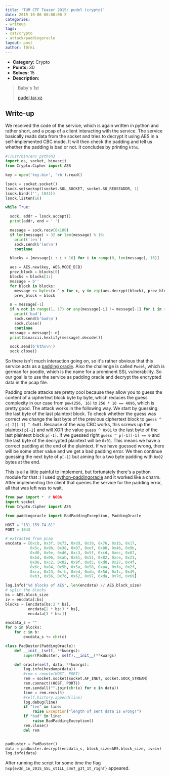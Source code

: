 ```yaml
---
title: 'TUM CTF Teaser 2015: pudel (crypto)'
date: 2015-10-06 00:00:00 Z
categories:
- writeup
tags:
- cat/crypto
- attack/paddingoracle
layout: post
author: f0rki
---
```


* **Category:** Crypto
* **Points:** 30
* **Solves:** 15
* **Description:**

> Baby's 1st
>
> [pudel.tar.xz](https://github.com/ctfs/write-ups-2015/raw/master/tum-ctf-teaser-2015/crypto/pudel/pudel.tar.xz)


## Write-up

We received the code of the service, which is again written in python
and rather short, and a pcap of a client interacting with the service.
The service basically reads data from the socket and tries to decrypt
it using AES in a self-implemented CBC mode. It will then check the
padding and tell us whether the padding is bad or not. It concludes
by printing `kthx`.

```python
#!/usr/bin/env python3
import os, socket, binascii
from Crypto.Cipher import AES

key = open('key.bin', 'rb').read()

lsock = socket.socket()
lsock.setsockopt(socket.SOL_SOCKET, socket.SO_REUSEADDR, 1)
lsock.bind(('', 1043))
lsock.listen(16)

while True:

  sock, addr = lsock.accept()
  print(addr, end = ' ')

  message = sock.recv(0x100)
  if len(message) < 32 or len(message) % 16:
    print('len')
    sock.send(b'len\n')
    continue

  blocks = [message[i : i + 16] for i in range(0, len(message), 16)]

  aes = AES.new(key, AES.MODE_ECB)
  prev_block = blocks[0]
  blocks = blocks[1:]
  message = b''
  for block in blocks:
    message += bytes(x ^ y for x, y in zip(aes.decrypt(block), prev_block))
    prev_block = block

  n = message[-1]
  if n not in range(1, 17) or any(message[-i] != message[-1] for i in range(1, n + 1)):
    print('bad')
    sock.send(b'bad\n')
    sock.close()
    continue
  message = message[:-n]
  print(binascii.hexlify(message).decode())

  sock.send(b'kthx\n')
  sock.close()
```

So there isn't much interaction going on, so it's rather obvious that
this service acts as a
[padding oracle](https://en.wikipedia.org/wiki/Padding_oracle_attack).
Also the challenge is called `Pudel`, which is german for poodle, which is the
name for a prominent SSL vulnerability. So our goal is to use the service
as padding oracle and decrypt the encrypted data in the pcap file.

Padding oracle attacks are pretty cool because they allow you to guess
the content of a ciphertext block byte by byte, which reduces the guess
complexity in our case from `pow(256, 16)` to `256 * 16 == 4096`, which is
pretty good. The attack works in the following way. We start by guessing
the last byte of the last plaintext block. To check whether the guess was
correct we change the last byte of the previous ciphertext block to
`guess ^ c[-2][-1] ^ 0x01`. Because of the way CBC works, this screws up the
plaintext `p[-2]` and will XOR the value `guess ^ 0x01` to the last byte of
the last plaintext block `p[-1]`. If we guessed right `guess ^ p[-1][-1] == 0`
and the last byte of the decrypted plaintext will be `0x01`. This means we
have a correct padding at the end of the plaintext. If we have guessed
wrong, there will be some other value and we get a bad padding error. We
then continue guessing the next byte of `p[-1]` but aiming for a two byte
padding with `0x02` bytes at the end.

This is all a little painful to implement, but fortunately there's a python
module for that :) I used
[python-paddingoracle](https://github.com/mwielgoszewski/python-paddingoracle)
and it worked like a charm. After implementing the client that queries
the service for the padding error, all that was left was to wait.

```python
from pwn import *  # NOQA
import socket
from Crypto.Cipher import AES

from paddingoracle import BadPaddingException, PaddingOracle

HOST = "131.159.74.81"
PORT = 1043

# extracted from pcap
encdata = [0xcb, 0x3f, 0x73, 0xdd, 0x38, 0x76, 0x1b, 0x17,
           0x5c, 0x9b, 0x38, 0x07, 0xef, 0x00, 0x46, 0x9b,
           0xd0, 0x9e, 0x46, 0xc3, 0x5f, 0xcd, 0xec, 0x07,
           0xbd, 0x06, 0xab, 0x61, 0x51, 0x82, 0xce, 0x21,
           0x06, 0xc2, 0x02, 0x9f, 0xd5, 0xd0, 0x27, 0x4f,
           0x6c, 0x84, 0x5b, 0x5a, 0x58, 0xaa, 0xfa, 0x2f,
           0xca, 0x23, 0xfb, 0xbd, 0xdb, 0x5d, 0x1c, 0x49,
           0xb3, 0x56, 0x7d, 0x62, 0x97, 0xda, 0x7d, 0x69]

log.info("%d blocks of AES", len(encdata) // AES.block_size)
# split the blocks
bs = AES.block_size
iv = encdata[:bs]
blocks = [encdata[bs:2 * bs],
          encdata[2 * bs:3 * bs],
          encdata[3 * bs:]]

encdata_s = ""
for b in blocks:
    for c in b:
        encdata_s += chr(c)

class PadBuster(PaddingOracle):
    def __init__(self, **kwargs):
        super(PadBuster, self).__init__(**kwargs)

    def oracle(self, data, **kwargs):
        log.info(hexdump(data))
        #rem = remote(HOST, PORT)
        rem = socket.socket(socket.AF_INET, socket.SOCK_STREAM)
        rem.connect((HOST, PORT))
        rem.sendall("".join(chr(x) for x in data))
        line = rem.recv(5)
        #self.history.append(line)
        log.debug(line)
        if "len" in line:
            raise Exception("length of sent data is wrong!")
        if "bad" in line:
            raise BadPaddingException()
        rem.close()
        del rem


padbuster = PadBuster()
data = padbuster.decrypt(encdata_s, block_size=AES.block_size, iv=iv)
log.info(data)
```

After running the script for some time the flag
`hxp{ev3n_1n_2015_SSL_st1LL_c4nT_g3t_1t_r1ghT}` appeared.

